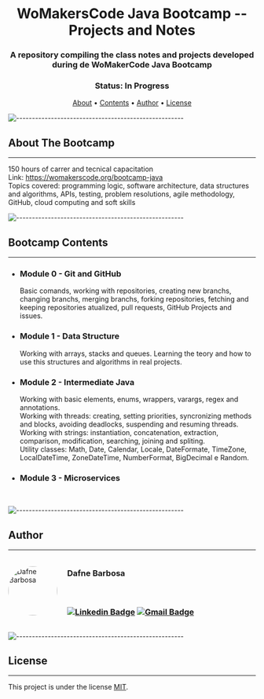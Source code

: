 <h1 align="center"> WoMakersCode Java Bootcamp -- Projects and Notes </h1>
<h3 align="center"> A repository compiling the class notes and projects developed during de WoMakerCode Java Bootcamp </h3>
<h3 align="center"> Status: In Progress </h3>
<p align="center">
 <a href="#about-the-bootcamp">About</a> •
 <a href="#bootcamp-contents">Contents</a> •
 <a href="#author">Author</a> • 
 <a href="#license">License</a>
</p>

![-----------------------------------------------------](https://raw.githubusercontent.com/andreasbm/readme/master/assets/lines/rainbow.png)

## About The Bootcamp
---
150 hours of carrer and tecnical capacitation<br>
Link:  <a>https://womakerscode.org/bootcamp-java</a><br>
Topics covered: programming logic, software architecture, data structures and algorithms, APIs, testing, problem resolutions, agile methodology, GitHub, cloud computing and soft skills

![-----------------------------------------------------](https://raw.githubusercontent.com/andreasbm/readme/master/assets/lines/rainbow.png)

## Bootcamp Contents
---
- <h3> Module 0 - Git and GitHub</h3>
    Basic comands, working with repositories, creating new branchs, changing branchs, merging branchs, forking repositories, fetching and keeping repositories atualized, pull requests, GitHub Projects and issues.
    <p> </p>
- <h3> Module 1 - Data Structure</h3>
    Working with arrays, stacks and queues. Learning the teory and how to use this structures and algorithms in real projects.
    <p> </p>
- <h3> Module 2 - Intermediate Java </h3>
    Working with basic elements, enums, wrappers, varargs, regex and annotations. <br>
    Working with threads: creating, setting priorities, syncronizing methods and blocks, avoiding deadlocks, suspending and resuming threads. <br>
    Working with strings: instantiation, concatenation, extraction, comparison, modification, searching, joining and spliting.<br>
    Utility classes: Math, Date, Calendar, Locale, DateFormate, TimeZone, LocalDateTime, ZoneDateTime, NumberFormat, BigDecimal e Random.
- <h3> Module 3 - Microservices </h3>
    <br>

![-----------------------------------------------------](https://raw.githubusercontent.com/andreasbm/readme/master/assets/lines/rainbow.png)

## Author
---
<div style="display: flex; align-items: center;" >
    <a href="https://github.com/DafneBarbosa">
        <img style="border-radius: 50%;" src="https://avatars.githubusercontent.com/u/71271402?s=400&u=fbd3bddd0be9c7d3bfaacc0a7c9ee878d1825c91&v=4" width="100px;" alt="Dafne Barbosa"/> 
    </a>
    <div  style="padding-left: 20px;">
        <h3 >Dafne Barbosa<h3>
        <br>

[![Linkedin Badge](https://img.shields.io/badge/-Dafne-blue?style=flat-square&logo=Linkedin&logoColor=white&link=https://www.linkedin.com/in/tgmarinho/)](https://www.linkedin.com/in/dafnebarbosa/) 
[![Gmail Badge](https://img.shields.io/badge/-barbosa.dafne@gmail.com-c14438?style=flat-square&logo=Gmail&logoColor=white&link=mailto:barbosa.dafne@gmail.com)](mailto:barbosa.dafne@gmail.com)

</div>
</div>

![-----------------------------------------------------](https://raw.githubusercontent.com/andreasbm/readme/master/assets/lines/rainbow.png)

## License
---
This project is under the license [MIT](./LICENSE).



